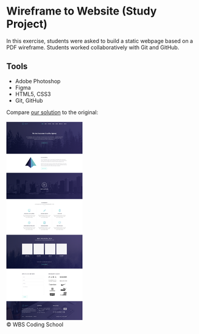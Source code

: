 # Wireframe to Website (Study Project)
 
In this exercise, students were asked to build a static webpage based on a PDF wireframe. Students worked collaboratively with Git and GitHub. 

## Tools

* Adobe Photoshop
* Figma
* HTML5, CSS3
* Git, GitHub

Compare <a href="https://videlicet.github.io/STUDY-PROJECT_Wireframe-to-Website/" target="_blacnk">our solution<a> to the original:<br><br>
<img src="./assets/wireframe.png " width="200" alt="original wireframe" /><br>
&copy; WBS Coding School
